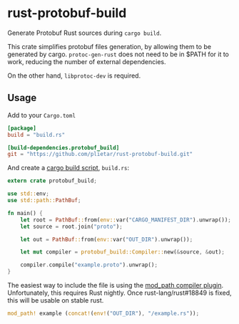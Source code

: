 # rust-protobuf-build
Generate Protobuf Rust sources during `cargo build`.

This crate simplifies protobuf files generation, by allowing them to be generated by cargo.
`protoc-gen-rust` does not need to be in $PATH for it to work, reducing the number of external dependencies.

On the other hand, `libprotoc-dev` is required.

## Usage
Add to your `Cargo.toml`
```toml
[package]
build = "build.rs"

[build-dependencies.protobuf_build]
git = "https://github.com/plietar/rust-protobuf-build.git"
```

And create a [cargo build script](http://doc.crates.io/build-script.html), `build.rs`:
```rust
extern crate protobuf_build;

use std::env;
use std::path::PathBuf;

fn main() {
    let root = PathBuf::from(env::var("CARGO_MANIFEST_DIR").unwrap());
    let source = root.join("proto");

    let out = PathBuf::from(env::var("OUT_DIR").unwrap());

    let mut compiler = protobuf_build::Compiler::new(&source, &out);

    compiler.compile("example.proto").unwrap();
}
```

The easiest way to include the file is using the [mod_path compiler plugin](https://crates.io/crates/mod_path).
Unfortunately, this requires Rust nightly. Once rust-lang/rust#18849 is fixed, this will be usable on stable rust.
```rust
mod_path! example (concat!(env!("OUT_DIR"), "/example.rs"));
```
